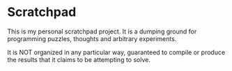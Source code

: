 # Scratchpad

This is my personal scratchpad project. It is a dumping ground for programming puzzles, thoughts
and arbitrary experiments. 

It is NOT organized in any particular way, guaranteed to compile or  produce the results
that it claims to be attempting to solve.
